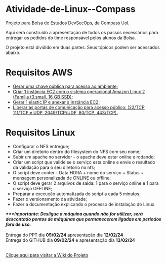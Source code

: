 # Atividade-de-Linux--Compass
Projeto para Bolsa de Estudos DevSecOps, da Compass Uol.

Aqui será construído a apresentação de todos os passos necessários para entregar os pedidos do time responsável pelos alunos da Bolsa.

O projeto está dividido em duas partes. Seus tópicos podem ser acessados abaixo.

<h1><b>Requisitos AWS</b></h1>

<ul>
  <a href="https://github.com/Esvaber/Atividade-de-Linux--Compass/blob/main/Requisitos%20AWS/README.md#cria%C3%A7%C3%A3o-de-chave-p%C3%BAblica"><li>Gerar uma chave pública para acesso ao ambiente;</li></a>
  <a href="https://github.com/Esvaber/Atividade-de-Linux--Compass/blob/main/Requisitos%20AWS/README.md#cria%C3%A7%C3%A3o-de-inst%C3%A2ncia-ec2"><li>Criar 1 instância EC2 com o sistema operacional Amazon Linux 2 (Família t3.small, 16 GB SSD);</li></a>
  <a href="https://github.com/Esvaber/Atividade-de-Linux--Compass/blob/main/Requisitos%20AWS/README.md#gerar-elastic-ip-e-anexar-%C3%A0-inst%C3%A2ncia-ec2"><li>Gerar 1 elastic IP e anexar à instância EC2;</li></a>
  <a href="https://github.com/Esvaber/Atividade-de-Linux--Compass/blob/main/Requisitos%20AWS/README.md#liberar-as-portas-de-comunica%C3%A7%C3%A3o-para-acesso-p%C3%BAblico"><li>Liberar as portas de comunicação para acesso público: (22/TCP, 111/TCP e UDP, 2049/TCP/UDP, 80/TCP, 443/TCP).</li></a>
</ul>



<h1><b>Requisitos Linux</b></h1>
<ul>
  <li>Configurar o NFS entregue;</li>
  <li>Criar um diretorio dentro do filesystem do NFS com seu nome;</li>
  <li>Subir um apache no servidor - o apache deve estar online e rodando;</li>
  <li>Criar um script que valide se o serviço esta online e envie o resultado da validação para o seu diretorio no nfs;</li>
  <li>O script deve conter - Data HORA + nome do serviço + Status + mensagem personalizada de ONLINE ou offline;</li>
  <li>O script deve gerar 2 arquivos de saida: 1 para o serviço online e 1 para o serviço OFFLINE;</li>
  <li>Preparar a execução automatizada do script a cada 5 minutos.</li>
  <li>Fazer o versionamento da atividade;</li>
  <li>Fazer a documentação explicando o processo de instalação do Linux.</li>
</ul>

<b><i>***Importante: Desligue a máquina quando não for utilizar, será descontado pontos de máquinas que permanecerem ligadas em períodos fora de uso.</b></i><br><br>
Entrega do PPT dia <b>09/02/24</b> apresentação dia <b>12/02/24</b><br>
Entrega do GITHUB dia <b>09/02/24</b> e apresentação dia <b>13/02/24</b><br><br>

<a href="https://github.com/Esvaber/Atividade-de-Linux---Compass/wiki"> Clique aqui para visitar a Wiki do Projeto</a><br>

